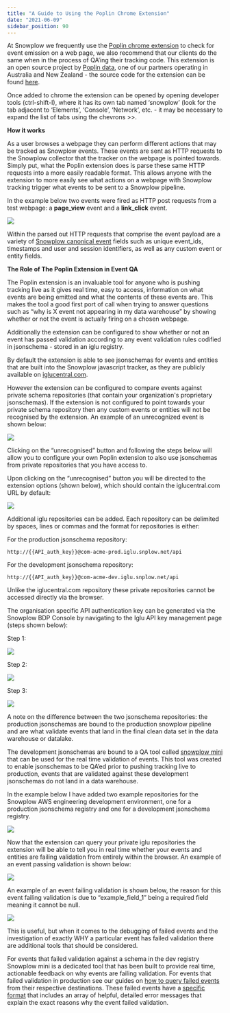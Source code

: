 ```yaml
---
title: "A Guide to Using the Poplin Chrome Extension"
date: "2021-06-09"
sidebar_position: 90
---
```


At Snowplow we frequently use the [Poplin chrome extension](https://chrome.google.com/webstore/detail/snowplow-inspector/maplkdomeamdlngconidoefjpogkmljm?hl=en) to check for event emission on a web page, we also recommend that our clients do the same when in the process of QA’ing their tracking code. This extension is an open source project by [Poplin data](https://poplindata.com/), one of our partners operating in Australia and New Zealand - the source code for the extension can be found [here](https://github.com/poplindata/chrome-snowplow-inspector).

Once added to chrome the extension can be opened by opening developer tools (ctrl-shift-I), where it has its own tab named ‘snowplow’ (look for the tab adjacent to ‘Elements’, ‘Console’, ‘Network’, etc. - it may be necessary to expand the list of tabs using the chevrons >>. 

**How it works**

As a user browses a webpage they can perform different actions that may be tracked as Snowplow events. These events are sent as HTTP requests to the Snowplow collector that the tracker on the webpage is pointed towards. Simply put, what the Poplin extension does is parse these same HTTP requests into a more easily readable format. This allows anyone with the extension to more easily see what actions on a webpage with Snowplow tracking trigger what events to be sent to a Snowplow pipeline. 

In the example below two events were fired as HTTP post requests from a test webpage: a **page_view** event and a **link_click** event. 

![](images/using-poplin-chrome-extension.png)

Within the parsed out HTTP requests that comprise the event payload are a variety of [Snowplow canonical event](/docs/understanding-your-pipeline/canonical-event/index.md) fields such as unique event_ids, timestamps and user and session identifiers, as well as any custom event or entity fields.

**The Role of The Poplin Extension in Event QA** 

The Poplin extension is an invaluable tool for anyone who is pushing tracking live as it gives real time, easy to access, information on what events are being emitted and what the contents of these events are. This makes the tool a good first port of call when trying to answer questions such as “why is X event not appearing in my data warehouse” by showing whether or not the event is actually firing on a chosen webpage.  

Additionally the extension can be configured to show whether or not an event has passed validation according to any event validation rules codified in jsonschema - stored in an iglu registry. 

By default the extension is able to see jsonschemas for events and entities that are built into the Snowplow javascript tracker, as they are publicly available on [iglucentral.com](http://iglucentral.com). 

However the extension can be configured to compare events against private schema repositories (that contain your organization's proprietary jsonschemas). If the extension is not configured to point towards your private schema repository then any custom events or entities will not be recognised by the extension. An example of an unrecognized event is shown below: 

![](images/unrecognized-event.png)

Clicking on the “unrecognised” button and following the steps below will allow you to configure your own Poplin extension to also use jsonschemas from private repositories that you have access to. 

Upon clicking on the “unrecognised” button you will be directed to the extension options (shown below), which should contain the iglucentral.com URL by default:

![](images/snowplow-inspector.png)

Additional iglu repositories can be added. Each repository can be delimited by spaces, lines or commas and the format for repositories is either:

For the production jsonschema repository:

`http://{{API_auth_key}}@com-acme-prod.iglu.snplow.net/api`

For the development jsonschema repository:

`http://{{API_auth_key}}@com-acme-dev.iglu.snplow.net/api`

Unlike the iglucentral.com repository these private repositories cannot be accessed directly via the browser. 

The organisation specific API authentication key can be generated via the Snowplow BDP Console by navigating to the Iglu API key management page (steps shown below):

Step 1:

![](images/snowplow-bdp-ui-manage-account.png)

Step 2:

![](images/Screenshot-2021-06-09-at-11.06.17.png)

Step 3:

![](images/Screenshot-2021-06-09-at-11.04.00.png)

A note on the difference between the two jsonschema repositories: the production jsonschemas are bound to the production snowplow pipeline and are what validate events that land in the final clean data set in the data warehouse or datalake. 

The development jsonschemas are bound to a QA tool called [snowplow mini](https://github.com/snowplow/snowplow-mini) that can be used for the real time validation of events. This tool was created to enable jsonschemas to be QA’ed prior to pushing tracking live to production, events that are validated against these development jsonschemas do not land in a data warehouse. 

In the example below I have added two example repositories for the Snowplow AWS engineering development environment, one for a production jsonschema registry and one for a development jsonschema registry. 

![](images/snowplow-inspector-2.png)

Now that the extension can query your private iglu repositories the extension will be able to tell you in real time whether your events and entities are failing validation from entirely within the browser. An example of an event passing validation is shown below:

![](images/event-passing-validation.png)

An example of an event failing validation is shown below, the reason for this event failing validation is due to “example_field_1” being a required field meaning it cannot be null.

![](images/event-validation-failed.png)

This is useful, but when it comes to the debugging of failed events and the investigation of exactly WHY a particular event has failed validation there are additional tools that should be considered.

For events that failed validation against a schema in the dev registry Snowplow mini is a dedicated tool that has been built to provide real time, actionable feedback on why events are failing validation. For events that failed validation in production see our guides on [how to query failed events](/docs/managing-data-quality/failed-events/failed-events-in-athena-and-bigquery/index.md) from their respective destinations. These failed events have a [specific format](/docs/managing-data-quality/failed-events/understanding-failed-events/index.md) that includes an array of helpful, detailed error messages that explain the exact reasons why the event failed validation.
